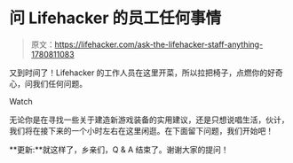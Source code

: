 # 问 Lifehacker 的员工任何事情

> 原文：<https://lifehacker.com/ask-the-lifehacker-staff-anything-1780811083>

又到时间了！Lifehacker 的工作人员在这里开菜，所以拉把椅子，点燃你的好奇心，问我们任何问题。

Watch

无论你是在寻找一些关于建造新游戏装备的实用建议，还是只想说唱生活，伙计，我们将在接下来的一个小时左右在这里闲逛。在下面留下问题，我们开始吧！

**更新:**就这样了，乡亲们，Q & A 结束了。谢谢大家的提问！